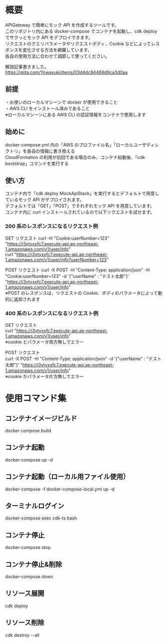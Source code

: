# 概要

APIGateway で簡単にモック API を作成するツールです。  
このリポジトリ内にある docker-compose でコンテナを起動し、cdk deploy でサクっとモック API をデプロイできます。  
リクエストのクエリパラメータやリクエストボディ、Cookie などによってレスポンスを変化させる方法を網羅しています。  
各自の使用方法に合わせて調節して使ってください。

解説記事書きました。
https://qiita.com/Yowayuki/items/03d4dc84469d9ca3d0aa

## 前提

・お使いのローカルマシーンで docker が使用できること  
・AWS CLI をインストール済みであること  
※ローカルマシーンにある AWS CLI の認証情報をコンテナで使用します

## 始めに

docker-compose.yml 内の「AWS のプロファイル名」「ローカルユーザディレクトリ」を各自の情報に書き換える  
CloudFormation の利用が初回である場合のみ、コンテナ起動後、「cdk bootstrap」コマンドを実行する

## 使い方

コンテナ内で「cdk deploy MockApiStack」を実行するとデフォルトで用意しているモック API がデプロイされます。  
デフォルトでは「GET」「POST」でそれぞれモック API を用意しています。  
コンテナ内に curl インストールされているので以下リクエストを試せます。

### 200 系のレスポンスになるリクエスト例

GET リクエスト
curl -H "Cookie:userNumber=123" "https://j3ytyxxfc7.execute-api.ap-northeast-1.amazonaws.com/v1/user/info"  
curl "https://j3ytyxxfc7.execute-api.ap-northeast-1.amazonaws.com/v1/user/info?userNumber=123"

POST リクエスト
curl -X POST -H "Content-Type: application/json" -H "Cookie:userNumber=123" -d '{"userName" : "テスト太郎"}' "https://j3ytyxxfc7.execute-api.ap-northeast-1.amazonaws.com/v1/user/info"  
※POST のレスポンスは、リクエストの Cookie、ボディのパラメータによって動的に返却されます

### 400 系のレスポンスになるリクエスト例

GET リクエスト  
curl "https://j3ytyxxfc7.execute-api.ap-northeast-1.amazonaws.com/v1/user/info"  
※cookie とパラメータ両方無しでエラー

POST リクエスト  
curl -X POST -H "Content-Type: application/json" -d '{"userName" : "テスト太郎"}' "https://j3ytyxxfc7.execute-api.ap-northeast-1.amazonaws.com/v1/user/info"  
※cookie かパラメータ片方無しでエラー

# 使用コマンド集

## コンテナイメージビルド

docker compose build

## コンテナ起動

docker-compose up -d

## コンテナ起動（ローカル用ファイル使用）

docker-compose -f docker-compose-local.yml up -d

## ターミナルログイン

docker-compose exec cdk-ts bash

## コンテナ停止

docker-compose stop

## コンテナ停止&削除

docker-compose down

## リソース展開

cdk deploy

## リソース削除

cdk destroy --all
